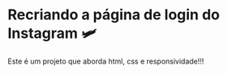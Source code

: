 # Recriando a página de login do Instagram :small_airplane:



Este é um projeto que aborda html, css e responsividade!!!